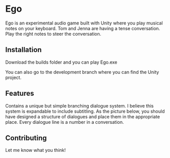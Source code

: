 # Ego

Ego is an experimental audio game built with Unity where you play musical notes on your keyboard. 
Tom and Jenna are having a tense conversation. Play the right notes to steer the conversation.

## Installation

Download the builds folder and you can play Ego.exe

You can also go to the development branch where you can find the Unity project. 

## Features

Contains a unique but simple branching dialogue system. I believe this system is expandable to include subtitling. As the picture below, you should have designed a structure of dialogues and place them in the appropriate place. Every dialogue line is a number in a conversation.

## Contributing
Let me know what you think!